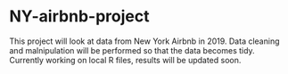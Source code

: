 # NY-airbnb-project
This project will look at data from New York Airbnb in 2019. 
Data cleaning and malnipulation will be performed so that the data becomes tidy. 
Currently working on local R files, results will be updated soon. 
